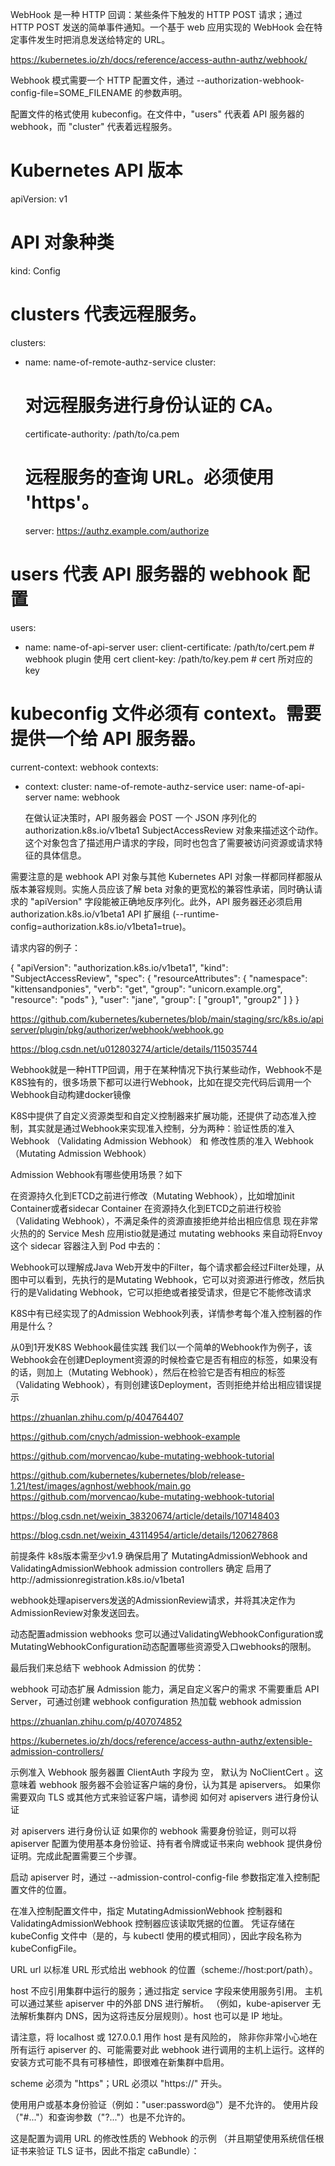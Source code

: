 WebHook 是一种 HTTP 回调：某些条件下触发的 HTTP POST 请求；通过 HTTP POST 发送的简单事件通知。一个基于 web 应用实现的 WebHook 会在特定事件发生时把消息发送给特定的 URL。

https://kubernetes.io/zh/docs/reference/access-authn-authz/webhook/

Webhook 模式需要一个 HTTP 配置文件，通过 --authorization-webhook-config-file=SOME_FILENAME 的参数声明。

配置文件的格式使用 kubeconfig。在文件中，"users" 代表着 API 服务器的 webhook，而 "cluster" 代表着远程服务。



# Kubernetes API 版本   
apiVersion: v1
# API 对象种类
kind: Config
# clusters 代表远程服务。
clusters:
  - name: name-of-remote-authz-service
    cluster:
      # 对远程服务进行身份认证的 CA。
      certificate-authority: /path/to/ca.pem
      # 远程服务的查询 URL。必须使用 'https'。
      server: https://authz.example.com/authorize

# users 代表 API 服务器的 webhook 配置
users:
  - name: name-of-api-server
    user:
      client-certificate: /path/to/cert.pem # webhook plugin 使用 cert
      client-key: /path/to/key.pem          # cert 所对应的 key

# kubeconfig 文件必须有 context。需要提供一个给 API 服务器。
current-context: webhook
contexts:
- context:
    cluster: name-of-remote-authz-service
    user: name-of-api-server
  name: webhook


  在做认证决策时，API 服务器会 POST 一个 JSON 序列化的 authorization.k8s.io/v1beta1 SubjectAccessReview 对象来描述这个动作。这个对象包含了描述用户请求的字段，同时也包含了需要被访问资源或请求特征的具体信息。

需要注意的是 webhook API 对象与其他 Kubernetes API 对象一样都同样都服从版本兼容规则。实施人员应该了解 beta 对象的更宽松的兼容性承诺，同时确认请求的 "apiVersion" 字段能被正确地反序列化。此外，API 服务器还必须启用 authorization.k8s.io/v1beta1 API 扩展组 (--runtime-config=authorization.k8s.io/v1beta1=true)。



请求内容的例子：

{
  "apiVersion": "authorization.k8s.io/v1beta1",
  "kind": "SubjectAccessReview",
  "spec": {
    "resourceAttributes": {
      "namespace": "kittensandponies",
      "verb": "get",
      "group": "unicorn.example.org",
      "resource": "pods"
    },
    "user": "jane",
    "group": [
      "group1",
      "group2"
    ]
  }
}

https://github.com/kubernetes/kubernetes/blob/main/staging/src/k8s.io/apiserver/plugin/pkg/authorizer/webhook/webhook.go

https://blog.csdn.net/u012803274/article/details/115035744

Webhook就是一种HTTP回调，用于在某种情况下执行某些动作，Webhook不是K8S独有的，很多场景下都可以进行Webhook，比如在提交完代码后调用一个Webhook自动构建docker镜像

K8S中提供了自定义资源类型和自定义控制器来扩展功能，还提供了动态准入控制，其实就是通过Webhook来实现准入控制，分为两种：验证性质的准入 Webhook （Validating Admission Webhook） 和 修改性质的准入 Webhook （Mutating Admission Webhook）

Admission Webhook有哪些使用场景？如下

在资源持久化到ETCD之前进行修改（Mutating Webhook），比如增加init Container或者sidecar Container
在资源持久化到ETCD之前进行校验（Validating Webhook），不满足条件的资源直接拒绝并给出相应信息
现在非常火热的的 Service Mesh 应用istio就是通过 mutating webhooks 来自动将Envoy这个 sidecar 容器注入到 Pod 中去的：


Webhook可以理解成Java Web开发中的Filter，每个请求都会经过Filter处理，从图中可以看到，先执行的是Mutating Webhook，它可以对资源进行修改，然后执行的是Validating Webhook，它可以拒绝或者接受请求，但是它不能修改请求

K8S中有已经实现了的Admission Webhook列表，详情参考每个准入控制器的作用是什么？

从0到1开发K8S Webhook最佳实践
我们以一个简单的Webhook作为例子，该Webhook会在创建Deployment资源的时候检查它是否有相应的标签，如果没有的话，则加上（Mutating Webhook），然后在检验它是否有相应的标签（Validating Webhook），有则创建该Deployment，否则拒绝并给出相应错误提示

https://zhuanlan.zhihu.com/p/404764407



https://github.com/cnych/admission-webhook-example

https://github.com/morvencao/kube-mutating-webhook-tutorial

https://github.com/kubernetes/kubernetes/blob/release-1.21/test/images/agnhost/webhook/main.go
https://github.com/morvencao/kube-mutating-webhook-tutorial

https://blog.csdn.net/weixin_38320674/article/details/107148403

https://blog.csdn.net/weixin_43114954/article/details/120627868

前提条件
k8s版本需至少v1.9
确保启用了 MutatingAdmissionWebhook and ValidatingAdmissionWebhook admission controllers
确定 启用了http://admissionregistration.k8s.io/v1beta1


webhook处理apiservers发送的AdmissionReview请求，并将其决定作为AdmissionReview对象发送回去。


动态配置admission webhooks
您可以通过ValidatingWebhookConfiguration或MutatingWebhookConfiguration动态配置哪些资源受入口webhooks的限制。


最后我们来总结下 webhook Admission 的优势：

webhook 可动态扩展 Admission 能力，满足自定义客户的需求
不需要重启 API Server，可通过创建 webhook configuration 热加载 webhook admission

https://zhuanlan.zhihu.com/p/407074852

https://kubernetes.io/zh/docs/reference/access-authn-authz/extensible-admission-controllers/

示例准入 Webhook 服务器置 ClientAuth 字段为 空， 默认为 NoClientCert 。这意味着 webhook 服务器不会验证客户端的身份，认为其是 apiservers。 如果你需要双向 TLS 或其他方式来验证客户端，请参阅 如何对 apiservers 进行身份认证


对 apiservers 进行身份认证
如果你的 webhook 需要身份验证，则可以将 apiserver 配置为使用基本身份验证、持有者令牌或证书来向 webhook 提供身份证明。完成此配置需要三个步骤。

启动 apiserver 时，通过 --admission-control-config-file 参数指定准入控制配置文件的位置。

在准入控制配置文件中，指定 MutatingAdmissionWebhook 控制器和 ValidatingAdmissionWebhook 控制器应该读取凭据的位置。 凭证存储在 kubeConfig 文件中（是​​的，与 kubectl 使用的模式相同），因此字段名称为 kubeConfigFile。


URL 
url 以标准 URL 形式给出 webhook 的位置（scheme://host:port/path）。

host 不应引用集群中运行的服务；通过指定 service 字段来使用服务引用。 主机可以通过某些 apiserver 中的外部 DNS 进行解析。 （例如，kube-apiserver 无法解析集群内 DNS，因为这将违反分层规则）。host 也可以是 IP 地址。

请注意，将 localhost 或 127.0.0.1 用作 host 是有风险的， 除非你非常小心地在所有运行 apiserver 的、可能需要对此 webhook 进行调用的主机上运行。这样的安装方式可能不具有可移植性，即很难在新集群中启用。

scheme 必须为 "https"；URL 必须以 "https://" 开头。

使用用户或基本身份验证（例如："user:password@"）是不允许的。 使用片段（"#..."）和查询参数（"?..."）也是不允许的。

这是配置为调用 URL 的修改性质的 Webhook 的示例 （并且期望使用系统信任根证书来验证 TLS 证书，因此不指定 caBundle）：

